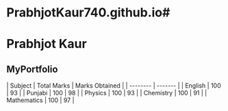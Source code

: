 # PrabhjotKaur740.github.io#
# **Prabhjot Kaur**
## MyPortfolio

| Subject    | Total Marks | Marks Obtained |
| -------- | ------- |
| English  | 100 | 93 |
| Punjabi | 100 | 98 |
| Physics    | 100 | 93 |
| Chemistry | 100 | 91 |
| Mathematics | 100 | 97 |


